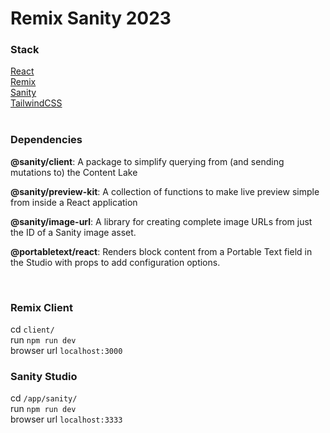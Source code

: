 # Remix Sanity 2023

### Stack

[React](https://react.dev)<br>
[Remix](https://remix.run)<br>
[Sanity](https://www.sanity.io)<br>
[TailwindCSS](https://tailwindcss.com)<br>
<br>

### Dependencies

<p><strong>@sanity/client</strong>: A package to simplify querying from (and sending mutations to) the Content Lake</p>
<p><strong>@sanity/preview-kit</strong>: A collection of functions to make live preview simple from inside a React application</p>
<p><strong>@sanity/image-url</strong>: A library for creating complete image URLs from just the ID of a Sanity image asset.</p>
<p><strong>@portabletext/react</strong>: Renders block content from a Portable Text field in the Studio with props to add configuration options.</p>
<br>

### Remix Client

cd <code>client/</code><br>
run <code>npm run dev</code><br>
browser url <code>localhost:3000</code><br>

### Sanity Studio

cd <code>/app/sanity/</code><br>
run <code>npm run dev</code><br>
browser url <code>localhost:3333</code><br>

